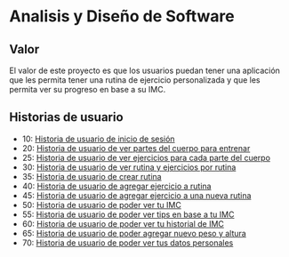 # Analisis y Diseño de Software

## Valor

El valor de este proyecto es que los usuarios puedan tener una aplicación que les permita tener una rutina de ejercicio personalizada y que les permita ver su progreso en base a su IMC.

## Historias de usuario

- 10: [Historia de usuario de inicio de sesión](/historias/historia10.md)
- 20: [Historia de usuario de ver partes del cuerpo para entrenar](/historias/historia20.md)
- 25: [Historia de usuario de ver ejercicios para cada parte del cuerpo](/historias/historia25.md)
- 30: [Historia de usuario de ver rutina y ejercicios por rutina](/historias/historia30.md)
- 35: [Historia de usuario de crear rutina](/historias/historia35.md)
- 40: [Historia de usuario de agregar ejercicio a rutina](/historias/historia40.md)
- 45: [Historia de usuario de agregar ejercicio a una nueva rutina](/historias/historia45.md)
- 50: [Historia de usuario de poder ver tu IMC](/historias/historia50.md)
- 55: [Historia de usuario de poder ver tips en base a tu IMC](/historias/historia55.md)
- 60: [Historia de usuario de poder ver tu historial de IMC](/historias/historia60.md)
- 65: [Historia de usuario de poder agregar nuevo peso y altura](/historias/historia65.md)
- 70: [Historia de usuario de poder ver tus datos personales](/historias/historia70.md)
